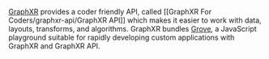 [GraphXR](GraphXR/What%20is%20GraphXR?.md) provides a coder friendly API, called [[GraphXR For Coders/graphxr-api/GraphXR API]] which makes it easier to work with data, layouts, transforms, and algorithms. GraphXR bundles [Grove](GraphXR%20For%20Coders/Grove/Grove), a JavaScript playground suitable for rapidly developing custom applications with GraphXR and GraphXR API.